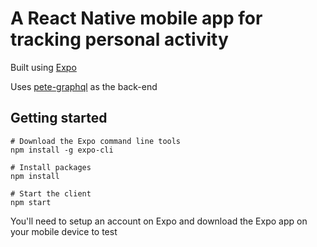 # A React Native mobile app for tracking personal activity

Built using [Expo](https://expo.io/)

Uses [pete-graphql](https://github.com/kutrumbo/pete-graphql) as the back-end

## Getting started

```
# Download the Expo command line tools
npm install -g expo-cli

# Install packages
npm install

# Start the client
npm start
```

You'll need to setup an account on Expo and download the Expo app on your mobile device to test
